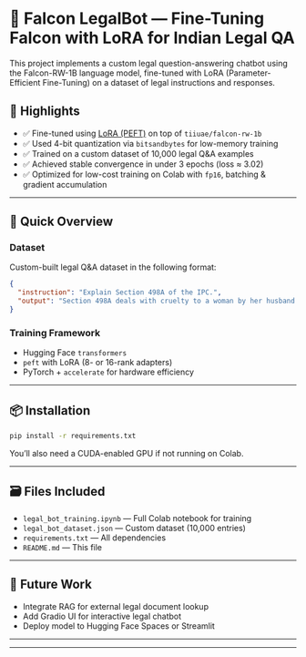 # 🧠 Falcon LegalBot — Fine-Tuning Falcon with LoRA for Indian Legal QA

This project implements a custom legal question-answering chatbot using the Falcon-RW-1B language model, fine-tuned with LoRA (Parameter-Efficient Fine-Tuning) on a dataset of legal instructions and responses.

## 📌 Highlights

- ✅ Fine-tuned using [LoRA (PEFT)](https://huggingface.co/docs/peft) on top of `tiiuae/falcon-rw-1b`
- ✅ Used 4-bit quantization via `bitsandbytes` for low-memory training
- ✅ Trained on a custom dataset of 10,000 legal Q&A examples
- ✅ Achieved stable convergence in under 3 epochs (loss ≈ 3.02)
- ✅ Optimized for low-cost training on Colab with `fp16`, batching & gradient accumulation

---

## 🚀 Quick Overview

### Dataset
Custom-built legal Q&A dataset in the following format:
```json
{
  "instruction": "Explain Section 498A of the IPC.",
  "output": "Section 498A deals with cruelty to a woman by her husband or his relatives..."
}
```

### Training Framework
- Hugging Face `transformers`
- `peft` with LoRA (8- or 16-rank adapters)
- PyTorch + `accelerate` for hardware efficiency

---

## 📦 Installation

```bash
pip install -r requirements.txt
```

You’ll also need a CUDA-enabled GPU if not running on Colab.

---

## 🗃️ Files Included

- `legal_bot_training.ipynb` — Full Colab notebook for training
- `legal_bot_dataset.json` — Custom dataset (10,000 entries)
- `requirements.txt` — All dependencies
- `README.md` — This file

---

## 🤖 Future Work

- Integrate RAG for external legal document lookup
- Add Gradio UI for interactive legal chatbot
- Deploy model to Hugging Face Spaces or Streamlit

---
---
